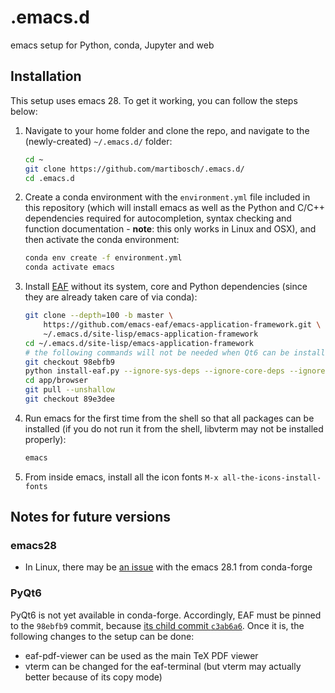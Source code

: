 # .emacs.d

emacs setup for Python, conda, Jupyter and web

## Installation

This setup uses emacs 28. To get it working, you can follow the steps below:

1. Navigate to your home folder and clone the repo, and navigate to the (newly-created) `~/.emacs.d/` folder:

    ```bash
    cd ~
    git clone https://github.com/martibosch/.emacs.d/
    cd .emacs.d
    ```

2. Create a conda environment with the `environment.yml` file included in this repository (which will install emacs as well as the Python and C/C++ dependencies required for autocompletion, syntax checking and function documentation - **note**: this only works in Linux and OSX), and then activate the conda environment:

    ```bash
    conda env create -f environment.yml
    conda activate emacs
    ```

3. Install [EAF](https://github.com/emacs-eaf/emacs-application-framework) without its system, core and Python dependencies (since they are already taken care of via conda):

    ```bash
	git clone --depth=100 -b master \
		https://github.com/emacs-eaf/emacs-application-framework.git \
		~/.emacs.d/site-lisp/emacs-application-framework
	cd ~/.emacs.d/site-lisp/emacs-application-framework
	# the following commands will not be needed when Qt6 can be installed from conda
	git checkout 98ebfb9
	python install-eaf.py --ignore-sys-deps --ignore-core-deps --ignore-py-deps
	cd app/browser
	git pull --unshallow 
	git checkout 89e3dee
	```

3. Run emacs for the first time from the shell so that all packages can be installed (if you do not run it from the shell, libvterm may not be installed properly):

   ```bash
   emacs
   ```

4. From inside emacs, install all the icon fonts `M-x all-the-icons-install-fonts`


## Notes for future versions

### emacs28

* In Linux, there may be [an issue](https://github.com/conda-forge/emacs-feedstock/issues/60) with the emacs 28.1 from conda-forge

### PyQt6

PyQt6 is not yet available in conda-forge. Accordingly, EAF must be pinned to the `98ebfb9` commit, because [its child commit `c3ab6a6`](https://github.com/emacs-eaf/emacs-application-framework/commit/c3ab6a600d2fce562bd15c0e0249604d7974bbac). Once it is, the following changes to the setup can be done:

* eaf-pdf-viewer can be used as the main TeX PDF viewer
* vterm can be changed for the eaf-terminal (but vterm may actually better because of its copy mode)
